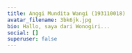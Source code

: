 ```yaml
---
title: Anggi Mundita Wangi (193110018)
avatar_filename: 3bk6jk.jpg
bio: Hallo, saya dari Wonogiri...
social: []
superuser: false
---
```

